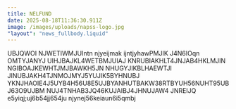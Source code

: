 ```yaml
---
title: NELFUND
date: 2025-08-18T11:36:30.911Z
image: /images/uploads/napss-logo.jpg
"layout": "news_fullbody.liquid"
---
```

U﻿BJQWOI NJWETIWMJUIntn njyeijmak ijntjyhawPMJIK J4N6IOqn OMTYJANYJ UIHJBAJKL4WETBMJUIAJ KNRUBIAKHLT4JNJAB4HKLMJIN NGIBOAJKEWHTJMJBAWKH5JN NHUGYJIKBLHAEWTJI JINUBJAKH4TJNMOJMYJ5YUJIK5BYHNUBJ YKNJHAOIE4J5UYB4H56U8E5UJBYANHUTBAKW38RTBYUH56NUHT95UBJ63O9UJBM  NUJ4TNHAB3JQ46KUJAIBJ4JHNUJAW4 JNREIJQ e5yiqj;uj6b54jj654ju njynej56keiaun6i5qmbj